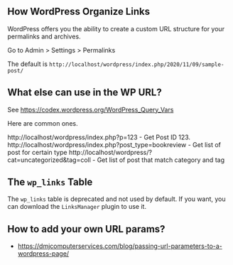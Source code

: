 ## How WordPress Organize Links

WordPress offers you the ability to create a custom URL structure for your permalinks and archives.

Go to Admin > Settings > Permalinks

The default is `http://localhost/wordpress/index.php/2020/11/09/sample-post/` 

## What else can use in the WP URL?

See https://codex.wordpress.org/WordPress_Query_Vars

Here are common ones.

http://localhost/wordpress/index.php?p=123 - Get Post ID 123.
http://localhost/wordpress/index.php?post_type=bookreview - Get list of post for certain type
http://localhost/wordpress/?cat=uncategorized&tag=coll - Get list of post that match category and tag

## The `wp_links` Table

The `wp_links` table is deprecated and not used by default. If you want, you can download 
the `LinksManager` plugin to use it.

## How to add your own URL params?

* https://dmjcomputerservices.com/blog/passing-url-parameters-to-a-wordpress-page/
